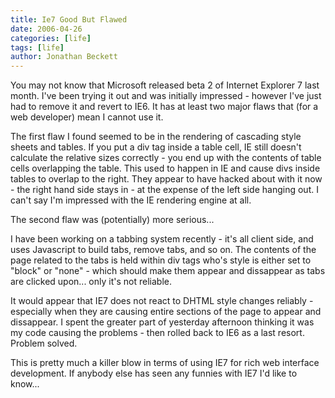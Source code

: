 ```yaml
---
title: Ie7 Good But Flawed
date: 2006-04-26
categories: [life]
tags: [life]
author: Jonathan Beckett
---
```


You may not know that Microsoft released beta 2 of Internet Explorer 7 last month. I've been trying it out and was initially impressed - however I've just had to remove it and revert to IE6. It has at least two major flaws that (for a web developer) mean I cannot use it.

The first flaw I found seemed to be in the rendering of cascading style sheets and tables. If you put a div tag inside a table cell, IE still doesn't calculate the relative sizes correctly - you end up with the contents of table cells overlapping the table. This used to happen in IE and cause divs inside tables to overlap to the right. They appear to have hacked about with it now - the right hand side stays in - at the expense of the left side hanging out. I can't say I'm impressed with the IE rendering engine at all.

The second flaw was (potentially) more serious...

I have been working on a tabbing system recently - it's all client side, and uses Javascript to build tabs, remove tabs, and so on. The contents of the page related to the tabs is held within div tags who's style is either set to "block" or "none" - which should make them appear and dissappear as tabs are clicked upon... only it's not reliable.

It would appear that IE7 does not react to DHTML style changes reliably - especially when they are causing entire sections of the page to appear and dissappear. I spent the greater part of yesterday afternoon thinking it was my code causing the problems - then rolled back to IE6 as a last resort. Problem solved.

This is pretty much a killer blow in terms of using IE7 for rich web interface development. If anybody else has seen any funnies with IE7 I'd like to know...
